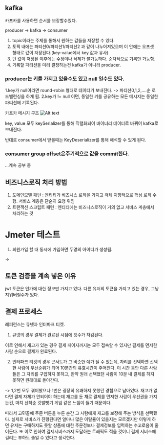 ## kafka

카프카를 사용하면 순서를 보장할수있다.

producer -> kafka -> consumer

1. topic이라는 주제를 통해서 원하는 값들을 저장할 수 있다.
2. 토픽 내에는 파티션0/파티션1/파티션2 과 같이 나누어져있으며 이 안에는 오프셋 형태로 값이 저장된다.(key-value에서 key 값과 유사)
3. 단 값이 저장된 이후에는 수정이나 삭제가 불가능하다. 순차적으로 기록만 가능함.
4. 기록할 파티션을 미리 결정하는건 kafka가 아니라 producer.

### producer는 키를 가지고 있을수도 있고 null 일수도 있다.

1.key가 null이라면 round-robin 형태로 데이터가 보내진다. -> 파티션0,1,2,....순 로드밸런싱을 하게 됨.
2.key가 != null 이면, 동일한 키를 공유하는 모든 메시지는 동일한 파티션에 기록된다.

카프카 메시지 구조
![Alt text](image.png)

key, value 모두 keySerializer를 통해 직렬화되어 바이너리 데이터로 바뀌어 kafka로 보내진다.

반대로 consumer에서 받을때는 KeyDeserializer를 통해 해석할 수 있게 된다.

### consumer group offset은주기적으로 값을 commit한다.

...계속 공부 중

## 비즈니스로직 처리 방법

1. 도메인모델 패턴 : 엔티티가 비즈니스 로직을 가지고 객체 지향적으로 핵심 로직 수행. 서비스 계층은 단순히 요청 위임
2. 트랜잭션 스크립트 패턴 : 엔티티에는 비즈니스로직이 거의 없고 서비스 계층에서 처리하는 것

# Jmeter 테스트

1. 회원가입 할 때 동시에 가입하면 두명의 아이디가 생성됨.

->

## 토큰 검증을 계속 넣은 이유

jwt 토큰은 인가에 대한 정보만 가지고 있다.
다른 유저의 토큰을 가지고 있는 경우, 그냥 지워버릴수가 있다.

## 결제 프로세스

레퍼런스는 큐넷과 인터파크 티켓.

1. 큐넷의 경우 결제가 완료된 시점에 갯수가 차감된다.

이로 인해서 재고가 있는 경우 결제 페이지까지는 모두 접속할 수 있지만 결제를 먼저한 사람 순으로 결제가 완료된다.

2. 인터파크 티켓의 경우 콘서트가 그 비슷한 예가 될 수 있는데, 자리를 선택하면 선택한 사람이 우선순위가 되어 10분간의 유효시간이 주어진다. 이 시간 동안 다른 사람들은 그 자리를 구입하지 못하고, 만약 원래 선택했던 사람이 10분 내 결제를 하지 못하면 원래대로 돌아간다.

-> 1,2번 모두 겪어봤으나 1번은 굉장히 유쾌하지 못했던 경험으로 남아있다. 재고가 없다면 결제 자체가 안되어야 하는데 재고를 둔 채로 결제를 먼저한 사람이 우선권을 가지는건, 마치 선착순 깃발뺏기 게임 같은 느낌이 들기 때문이다.

따라서 고민끝에 주문 버튼을 누른 순간 그 사람에게 재고를 보장해 주는 방식을 선택했다. 실제로 서비스가 진행된다면 얼마나 많은 이탈율이 있을지는 모르겠지만 이렇게 하면 유저는 구매하지도 못할 상품에 대한 주문정보나 결제정보를 입력하는 수고로움이 줄어든다.
또 이로 인하여 결제서비스까지 도달하는 트래픽도 적을 것이니 결제 서비스에 걸리는 부하도 줄일 수 있다고 생각한다.